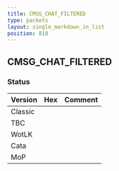 ```yaml
---
title: CMSG_CHAT_FILTERED
type: packets
layout: single_markdown_in_list
position: 818
---
```


## CMSG_CHAT_FILTERED

### Status

Version    | Hex        | Comment
---------- | ---------- | ---------- 
Classic    |            |
TBC        |            |
WotLK      |            |
Cata       |            |
MoP        |            |